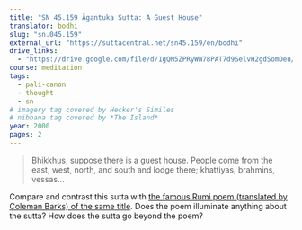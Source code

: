 ```yaml
---
title: "SN 45.159 Āgantuka Sutta: A Guest House"
translator: bodhi
slug: "sn.045.159"
external_url: "https://suttacentral.net/sn45.159/en/bodhi"
drive_links:
  - "https://drive.google.com/file/d/1gQM5ZPRyWW78PAT7d9SelvH2gdSomDeu/view?usp=drivesdk"
course: meditation
tags:
  - pali-canon
  - thought
  - sn
# imagery tag covered by Hecker's Similes
# nibbana tag covered by *The Island*
year: 2000
pages: 2
---
```


> Bhikkhus, suppose there is a guest house.
People come from the east, west, north, and south and lodge there;
khattiyas, brahmins, vessas...

Compare and contrast this sutta with [the famous Rumi poem (translated by Coleman Barks) of the same title](https://www.scottishpoetrylibrary.org.uk/poem/guest-house/).
Does the poem illuminate anything about the sutta?
How does the sutta go beyond the poem?
